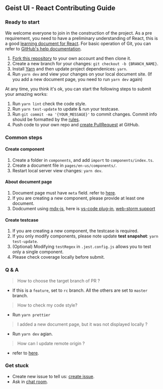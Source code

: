 ##  Geist UI - React Contributing Guide

### Ready to start

We welcome everyone to join in the construction of the project.
As a pre requirement, you need to have a preliminary understanding of React,
this is a good [learning document for React](https://reactjs.org/docs/getting-started.html).
For basic operation of Git, you can refer to [GitHub's help documentation](https://help.github.com/en/github/using-git).

1. [Fork this repository](https://help.github.com/en/github/getting-started-with-github/fork-a-repo) to your own account and then clone it.
2. Create a new branch for your changes: `git checkout -b {BRANCH_NAME}`.
3. Install [Yarn](https://classic.yarnpkg.com/en/docs/install#mac-stable) and then update project dependenices: `yarn`.
4. Run `yarn dev` and view your changes on your local document site. (If you add a new document page, you need to run `yarn dev` again)

At any time, you think it's ok, you can start the following steps to submit your amazing works:

1. Run `yarn lint` check the code style.
2. Run `yarn test-update` to update & run your testcase.
3. Run `git commit -ma '{YOUR_MESSAGE}'` to commit changes. Commit info should be formatted by the [rules](https://github.com/conventional-changelog/commitlint/blob/master/%40commitlint/config-conventional/README.md).
4. Push code to your own repo and [create PullRequest](https://help.github.com/en/github/collaborating-with-issues-and-pull-requests/about-pull-requests) at GitHub.

### Common steps

#### **Create component**

1. Create a folder in `components`, and add `import` to `components/index.ts`.
2. Create a document file in `pages/en-us/components/`.
3. Restart local server view changes: `yarn dev`.

#### **About document page**

1. Document page must have `meta` field. refer to [here](https://github.com/geist-org/react/blame/master/pages/en-us/components/avatar.mdx#L4).
2. If you are creating a new component, please provide at least one document.
3. Dodcument using [mdx-js](https://github.com/mdx-js/mdx), here is [vs-code plug-in](https://github.com/silvenon/vscode-mdx),
[web-storm support](https://youtrack.jetbrains.com/issue/WEB-32599)

#### **Create testcase**

1. If you are creating a new component, the testcase is required.
2. If you only modify components, please note update **test snapshot**: `yarn test-update`.
3. (Optional) Modifying `testRegex` in `.jest.config.js` allows you to test only a single component.
4. Please check coverage locally before submit.

### Q & A

> How to choose the target branch of PR ?

- If this is a `feature`, set to `rc` branch. All the others are set to `master` branch.

> How to check my code style?

- Run `yarn prettier`

> I added a new document page, but it was not displayed locally ?

- Run `yarn dev` agian.

> How can I update remote origin ?

- refer to [here](https://git-scm.com/book/en/v2/Git-Basics-Working-with-Remotes).


### Get stuck

- Create new issue to tell us: [create issue](https://github.com/geist-org/react/issues/new/choose).
- Ask in [chat room](https://spectrum.chat/geist-ui/react?tab=posts).
